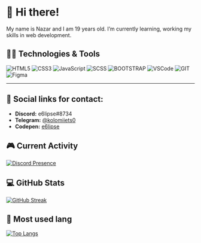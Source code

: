 # 👋 Hi there!

My name is Nazar and I am 19 years old. I’m currently learning, working my skills in web development.

## :man_technologist: Technologies & Tools

![HTML5](https://img.shields.io/badge/-HTML-161616?style=for-the-badge&logo=html5)
![CSS3](https://img.shields.io/badge/-CSS-161616?style=for-the-badge&logo=css3&logoColor=007fff)
![JavaScript](https://img.shields.io/badge/-JavaScript-161616?style=for-the-badge&logo=JavaScript)
![SCSS](https://img.shields.io/badge/-SCSS-161616?style=for-the-badge&logo=SASS)
![BOOTSTRAP](https://img.shields.io/badge/-BOOTSTRAP-161616?style=for-the-badge&logo=BOOTSTRAP)
![VSCode](https://img.shields.io/badge/-VS&nbsp;Code-161616?style=for-the-badge&logo=VisualStudioCode)
![GIT](https://img.shields.io/badge/-GIT-161616?style=for-the-badge&logo=GIT)
![Figma](https://img.shields.io/badge/-Figma-161616?style=for-the-badge&logo=Figma)
<!-- ![TypeScript](https://img.shields.io/badge/-TypeScript-161616?style=for-the-badge&logo=TypeScript) -->
<!-- ![REACT](https://img.shields.io/badge/-REACT-161616?style=for-the-badge&logo=REACT) -->
___

## 🔗 Social links for contact:

* <b>Discord:</b> e6lipse#8734 <br>
* <b>Telegram:</b> <a href='https://t.me/kolomiiets0'>@kolomiiets0</a> <br>
* <b>Codepen:</b> <a href='https://codepen.io/e6lipse'>e6lipse</a>
<!-- * <b>My Site Portfolio:</b> <a href=""></a> -->

## 🎮 Current Activity

[![Discord Presence](https://lanyard.cnrad.dev/api/404990802801065985)](https://discord.com/users/404990802801065985)

## 💻 GitHub Stats

[![GitHub Streak](https://streak-stats.demolab.com?user=e6lipse&theme=tokyonight&border_radius=10&date_format=M%20j%5B%2C%20Y%5D)](https://git.io/streak-stats)

## 🧬 Most used lang

[![Top Langs](https://github-readme-stats.vercel.app/api/top-langs/?username=e6lipse&layout=compact&theme=tokyonight)](https://github.com/anuraghazra/github-readme-stats)
